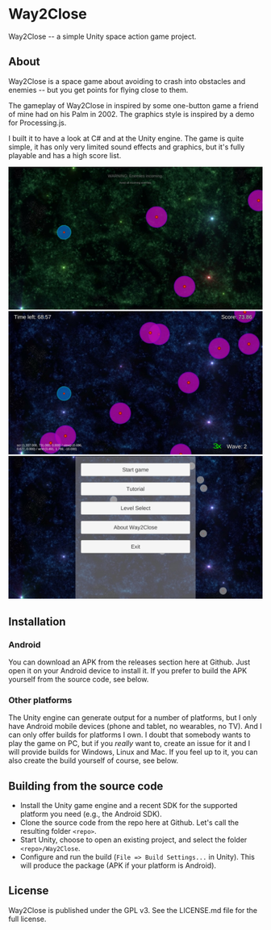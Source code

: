 # Way2Close
Way2Close -- a simple Unity space action game project.


## About
Way2Close is a space game about avoiding to crash into obstacles and enemies -- but you get points for flying close to them.

The gameplay of Way2Close in inspired by some one-button game a friend of mine had on his Palm in 2002. The graphics style is inspired by a demo for Processing.js. 

I built it to have a look at C# and at the Unity engine. The game is quite simple, it has only very limited sound effects and graphics, but it's fully playable and has a high score list. 

![Vis](./release/v0.2.0/screenshots/phone/way2close_tutorial.jpg?raw=true "Way2Close gameplay, totorial level.")
![Vis](./release/v0.2.0/screenshots/phone/way2close_gameplay.jpg?raw=true "Way2Close gameplay.")
![Vis](./release/v0.2.0/screenshots/phone/way2close_menu.jpg?raw=true "The Way2Close menu.")


## Installation

### Android
You can download an APK from the releases section here at Github. Just open it on your Android device to install it. If you prefer to build the APK yourself from the source code, see below.

### Other platforms
The Unity engine can generate output for a number of platforms, but I only have Android mobile devices (phone and tablet, no wearables, no TV). And I can only offer builds for platforms I own. I doubt that somebody wants to play the game on PC, but if you *really* want to, create an issue for it and I will provide builds for Windows, Linux and Mac. If you feel up to it, you can also create the build yourself of course, see below.

## Building from the source code
* Install the Unity game engine and a recent SDK for the supported platform you need (e.g., the Android SDK).
* Clone the source code from the repo here at Github. Let's call the resulting folder `<repo>`.
* Start Unity, choose to open an existing project, and select the folder `<repo>/Way2Close`.
* Configure and run the build (`File => Build Settings...` in Unity). This will produce the package (APK if your platform is Android).

## License
Way2Close is published under the GPL v3. See the LICENSE.md file for the full license.
